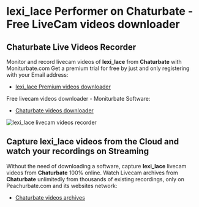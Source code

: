 # lexi_lace Performer on Chaturbate - Free LiveCam videos downloader

## Chaturbate Live Videos Recorder

Monitor and record livecam videos of **lexi_lace** from **Chaturbate** with Moniturbate.com
Get a premium trial for free by just and only registering with your Email address:
* [lexi_lace Premium videos downloader](https://moniturbate.com/request-demo-licence-key.html)

Free livecam videos downloader - Moniturbate Software:
* [Chaturbate videos downloader](https://moniturbate.com/moniturbate-download-software.html)

![lexi_lace livecam videos recorder](https://peachurnet.com/templates/moniturbate-software.png)


## Capture lexi_lace videos from the Cloud and watch your recordings on Streaming

Without the need of downloading a software, capture **lexi_lace** livecam videos from **Chaturbate** 100% online.
Watch Livecam archives from **Chaturbate** unlimitedly from thousands of existing recordings, only on Peachurbate.com and its websites network:
* [Chaturbate videos archives](https://peachurnet.com/)